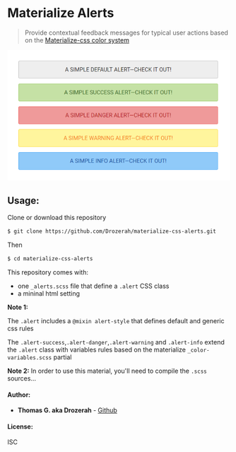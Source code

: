# Materialize Alerts

> Provide contextual feedback messages for typical user actions based on the [Materialize-css color system](https://materializecss.com/color.html)

![Materialize Alerts Image](https://raw.githubusercontent.com/Drozerah/MyGitHubStorage/master/img/materialize-alerts/materialize-alerts.png)

## Usage:

Clone or download this repository
````bash
$ git clone https://github.com/Drozerah/materialize-css-alerts.git
````
Then
````bash
$ cd materialize-css-alerts
````

This repository comes with:

- one `_alerts.scss` file that define a `.alert` CSS class
- a mininal html setting

__Note 1:__ 

The `.alert` includes a `@mixin alert-style` that defines default and generic css rules

The `.alert-success`,`.alert-danger`,`.alert-warning` and `.alert-info` extend the `.alert` class with variables rules based on the materialize `_color-variables.scss` partial

__Note 2:__ In order to use this material, you'll need to compile the `.scss` sources...

#### Author:

* **Thomas G. aka Drozerah** - [Github](https://github.com/Drozerah)

#### License:

ISC






